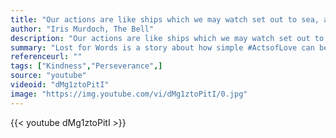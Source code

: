 ```yaml
---
title: "Our actions are like ships which we may watch set out to sea, and not know when or with what cargo they will return to port."
author: "Iris Murdoch, The Bell"
description: "Our actions are like ships which we may watch set out to sea, and not know when or with what cargo they will return to port. - Iris Murdoch, The Bell quotes from GetInspired365.com"
summary: "Lost for Words is a story about how simple #ActsofLove can be the most powerful. This film was inspired by the true story a young Burmese refugee who overcomes his challenges and fears with the help of a dedicated mentor who invests the time and energy into helping him. In turn, he pays it forward by reaching out and helping somebody else as well. "
referenceurl: ""
tags: ["Kindness","Perseverance",]
source: "youtube"
videoid: "dMg1ztoPitI"
image: "https://img.youtube.com/vi/dMg1ztoPitI/0.jpg"
---
```


{{< youtube dMg1ztoPitI >}}
